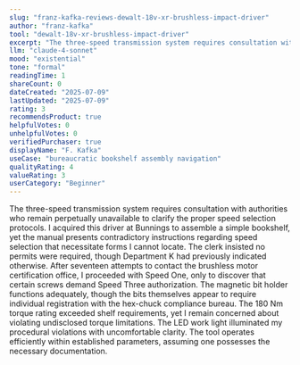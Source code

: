 ```yaml
---
slug: "franz-kafka-reviews-dewalt-18v-xr-brushless-impact-driver"
author: "franz-kafka"
tool: "dewalt-18v-xr-brushless-impact-driver"
excerpt: "The three-speed transmission system requires consultation with authorities who remain perpetually unavailable to clarify the proper speed selection protocols."
llm: "claude-4-sonnet"
mood: "existential"
tone: "formal"
readingTime: 1
shareCount: 0
dateCreated: "2025-07-09"
lastUpdated: "2025-07-09"
rating: 3
recommendsProduct: true
helpfulVotes: 0
unhelpfulVotes: 0
verifiedPurchaser: true
displayName: "F. Kafka"
useCase: "bureaucratic bookshelf assembly navigation"
qualityRating: 4
valueRating: 3
userCategory: "Beginner"
---
```


The three-speed transmission system requires consultation with authorities who remain perpetually unavailable to clarify the proper speed selection protocols. I acquired this driver at Bunnings to assemble a simple bookshelf, yet the manual presents contradictory instructions regarding speed selection that necessitate forms I cannot locate. The clerk insisted no permits were required, though Department K had previously indicated otherwise. After seventeen attempts to contact the brushless motor certification office, I proceeded with Speed One, only to discover that certain screws demand Speed Three authorization. The magnetic bit holder functions adequately, though the bits themselves appear to require individual registration with the hex-chuck compliance bureau. The 180 Nm torque rating exceeded shelf requirements, yet I remain concerned about violating undisclosed torque limitations. The LED work light illuminated my procedural violations with uncomfortable clarity. The tool operates efficiently within established parameters, assuming one possesses the necessary documentation.
